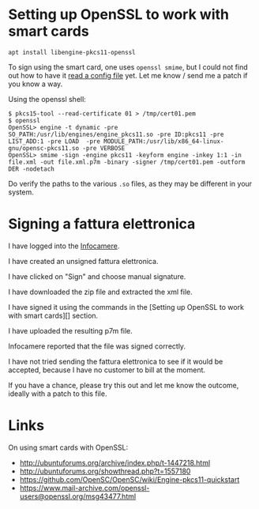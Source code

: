 # Setting up OpenSSL to work with smart cards

	apt install libengine-pkcs11-openssl

To sign using the smart card, one uses `openssl smime`, but I could not find
out how to have it [read a config file](http://opensc.1086184.n5.nabble.com/question-on-using-engine-pkcs11-with-openssl-smime-on-command-line-td13304.html)
yet. Let me know / send me a patch if you know a way.

Using the openssl shell:

	$ pkcs15-tool --read-certificate 01 > /tmp/cert01.pem
	$ openssl
	OpenSSL> engine -t dynamic -pre SO_PATH:/usr/lib/engines/engine_pkcs11.so -pre ID:pkcs11 -pre LIST_ADD:1 -pre LOAD  -pre MODULE_PATH:/usr/lib/x86_64-linux-gnu/opensc-pkcs11.so -pre VERBOSE
	OpenSSL> smime -sign -engine pkcs11 -keyform engine -inkey 1:1 -in file.xml -out file.xml.p7m -binary -signer /tmp/cert01.pem -outform DER -nodetach

Do verify the paths to the various `.so` files, as they may be different in
your system.

# Signing a fattura elettronica

I have logged into the [Infocamere](https://fattura-pa.infocamere.it/fpmi/service).

I have created an unsigned fattura elettronica.

I have clicked on "Sign" and choose manual signature.

I have downloaded the zip file and extracted the xml file.

I have signed it using the commands in the [Setting up OpenSSL to work with smart cards][] section.

I have uploaded the resulting p7m file.

Infocamere reported that the file was signed correctly.

I have not tried sending the fattura elettronica to see if it would be
accepted, because I have no customer to bill at the moment.

If you have a chance, please try this out and let me know the outcome, ideally
with a patch to this file.


# Links

On using smart cards with OpenSSL:

 - http://ubuntuforums.org/archive/index.php/t-1447218.html
 - http://ubuntuforums.org/showthread.php?t=1557180
 - https://github.com/OpenSC/OpenSC/wiki/Engine-pkcs11-quickstart
 - https://www.mail-archive.com/openssl-users@openssl.org/msg43477.html
